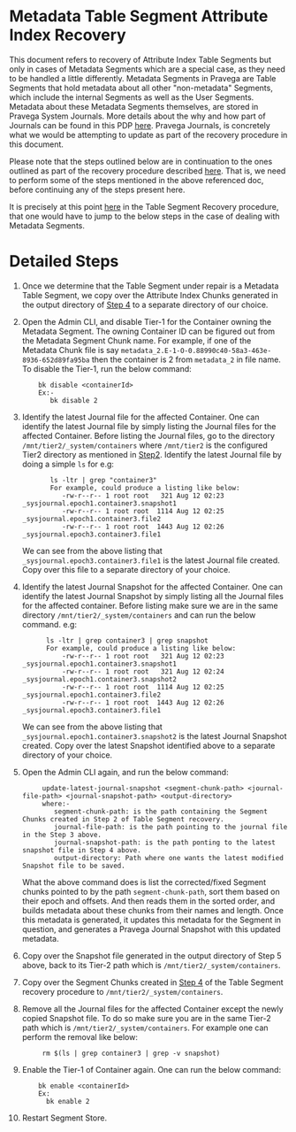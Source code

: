 <!--
Copyright Pravega Authors.

Licensed under the Apache License, Version 2.0 (the "License");
you may not use this file except in compliance with the License.
You may obtain a copy of the License at

    http://www.apache.org/licenses/LICENSE-2.0

Unless required by applicable law or agreed to in writing, software
distributed under the License is distributed on an "AS IS" BASIS,
WITHOUT WARRANTIES OR CONDITIONS OF ANY KIND, either express or implied.
See the License for the specific language governing permissions and
limitations under the License.
-->


# Metadata Table Segment Attribute Index Recovery


This document refers to recovery of Attribute Index Table Segments but only in cases of Metadata Segments which are a special case, as they need to
be handled a little differently. Metadata Segments in Pravega are Table Segments that hold metadata about all other "non-metadata" Segments, which
include the internal Segments as well as the User Segments. Metadata about these Metadata Segments themselves, are stored in Pravega System Journals. More details
about the why and how part of Journals can be found in this PDP [here](https://github.com/pravega/pravega/wiki/PDP-34-(Simplified-Tier-2)#why-slts-needs-system-journal).
Pravega Journals, is concretely what we would be attempting to update as part of the recovery procedure in this document.


Please note that the steps outlined below are in continuation to the ones outlined as part of the recovery procedure described [here](https://github.com/pravega/pravega/blob/master/documentation/src/docs/recovery-procedures/table-segment-recovery.md).
That is, we need to perform some of the steps mentioned in the above referenced doc, before continuing any of the steps present here.


It is precisely at this point [here](https://github.com/pravega/pravega/blob/master/documentation/src/docs/recovery-procedures/table-segment-recovery.md#important) in 
the Table Segment Recovery procedure, that one would have to jump to the below steps in the case of dealing with Metadata Segments.


# Detailed Steps
1) Once we determine that the Table Segment under repair is a Metadata Table Segment, we copy over the Attribute Index Chunks generated 
   in the output directory of [Step 4](https://github.com/pravega/pravega/blob/a5088a464275d5ea90adb09ac39027332e87a8e3/documentation/src/docs/recovery-procedures/table-segment-recovery.md?plain=1#L129) to a separate directory of our choice.


2) Open the Admin CLI, and disable Tier-1 for the Container owning the Metadata Segment. The owning Container ID can be figured out from the Metadata Segment Chunk 
   name. For example, if one of the Metadata Chunk file is say `metadata_2.E-1-O-0.88990c40-58a3-463e-8936-652d89fa95ba` then the container is 2 from `metadata_2` in file name.
   To disable the Tier-1, run the below command:
   ```
       bk disable <containerId>
       Ex:-
          bk disable 2
   ```


3) Identify the latest Journal file for the affected Container. One can identify the latest Journal file by simply listing the Journal files for the affected Container. 
   Before listing the Journal files, go to the directory `/mnt/tier2/_system/containers` where `/mnt/tier2` is the configured Tier2 directory 
   as mentioned in [Step2](https://github.com/pravega/pravega/blob/a5088a464275d5ea90adb09ac39027332e87a8e3/documentation/src/docs/recovery-procedures/table-segment-recovery.md?plain=1#L70).
   Identify the latest Journal file by doing a simple `ls` for e.g: 
   ```
          ls -ltr | grep "container3"   
          For example, could produce a listing like below:
             -rw-r--r-- 1 root root   321 Aug 12 02:23 _sysjournal.epoch1.container3.snapshot1
             -rw-r--r-- 1 root root  1114 Aug 12 02:25 _sysjournal.epoch1.container3.file2
             -rw-r--r-- 1 root root  1443 Aug 12 02:26 _sysjournal.epoch3.container3.file1

   ```
   We can see from the above listing that `_sysjournal.epoch3.container3.file1` is the latest Journal file created.
   Copy over this file to a separate directory of your choice.


4) Identify the latest Journal Snapshot for the affected Container. One can identify the latest Journal Snapshot by simply listing all the
   Journal files for the affected container. Before listing make sure we are in the same directory `/mnt/tier2/_system/containers`
   and can run the below command. e.g:
   ```
         ls -ltr | grep container3 | grep snapshot
         For example, could produce a listing like below:
             -rw-r--r-- 1 root root   321 Aug 12 02:23 _sysjournal.epoch1.container3.snapshot1
             -rw-r--r-- 1 root root   321 Aug 12 02:24 _sysjournal.epoch1.container3.snapshot2
             -rw-r--r-- 1 root root  1114 Aug 12 02:25 _sysjournal.epoch1.container3.file2
             -rw-r--r-- 1 root root  1443 Aug 12 02:26 _sysjournal.epoch3.container3.file1         

   ```
   We can see from the above listing that `_sysjournal.epoch1.container3.snapshot2` is the latest Journal Snapshot created.
   Copy over the latest Snapshot identified above to a separate directory of your choice.


5) Open the Admin CLI again, and run the below command:
   ```
        update-latest-journal-snapshot <segment-chunk-path> <journal-file-path> <journal-snapshot-path> <output-directory>
        where:-
           segment-chunk-path: is the path containing the Segment Chunks created in Step 2 of Table Segment recovery.
           journal-file-path: is the path pointing to the journal file in the Step 3 above.
           journal-snapshot-path: is the path ponting to the latest snapshot file in Step 4 above.
           output-directory: Path where one wants the latest modified Snapshot file to be saved.
   ```
    What the above command does is list the corrected/fixed Segment chunks pointed to by the path `segment-chunk-path`, sort them based on their epoch
    and offsets. And then reads them in the sorted order, and builds metadata about these chunks from their names and length. Once this metadata is 
    generated, it updates this metadata for the Segment in question, and generates a Pravega Journal Snapshot with this updated metadata.


6) Copy over the Snapshot file generated in the output directory of Step 5 above, back to its Tier-2 path which is `/mnt/tier2/_system/containers`.


7) Copy over the Segment Chunks created in [Step 4](https://github.com/pravega/pravega/blob/a5088a464275d5ea90adb09ac39027332e87a8e3/documentation/src/docs/recovery-procedures/table-segment-recovery.md?plain=1#L129) of the Table Segment recovery procedure to `/mnt/tier2/_system/containers`.


8) Remove all the Journal files for the affected Container except the newly copied Snapshot file. To do so make sure you are in the same Tier-2 path
   which is `/mnt/tier2/_system/containers`.
   For example one can perform the removal like below:
   ```
        rm $(ls | grep container3 | grep -v snapshot)

   ```

   
8) Enable the Tier-1 of Container again. One can run the below command:
   ```
       bk enable <containerId>
       Ex:
         bk enable 2
   ```

   
9) Restart Segment Store.
